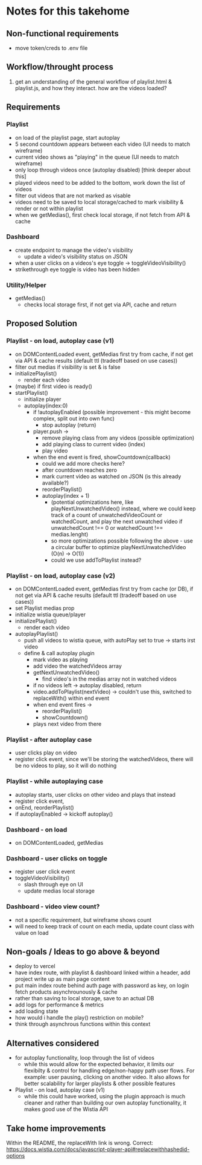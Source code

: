 # Notes for this takehome

## Non-functional requirements

- move token/creds to .env file

## Workflow/throught process

1. get an understanding of the general workflow of playlist.html & playlist.js, and how they interact. how are the videos loaded?

## Requirements

### Playlist

- on load of the playlist page, start autoplay
- 5 second countdown appears between each video (UI needs to match wireframe)
- current video shows as "playing" in the queue (UI needs to match wireframe)
- only loop through videos once (autoplay disabled) [think deeper about this]
- played videos need to be added to the bottom, work down the list of videos
- filter out videos that are not marked as visable
- videos need to be saved to local storage/cached to mark visibility & render or not within playlist
- when we getMedias(), first check local storage, if not fetch from API & cache

### Dashboard

- create endpoint to manage the video's visibility
  - update a video's visibility status on JSON
- when a user clicks on a videos's eye toggle -> toggleVideoVisibility()
- strikethrough eye toggle is video has been hidden

### Utility/Helper

- getMedias()
  - checks local storage first, if not get via API, cache and return

## Proposed Solution

### Playlist - on load, autoplay case (v1)

- on DOMContentLoaded event, getMedias first try from cache, if not get via API & cache results (default ttl (tradeoff based on use cases))
- filter out medias if visibility is set & is false
- initializePlaylist()
  - render each video
- (maybe) if first video is ready()
- startPlaylist()
  - initialize player
  - autoplay(index:0)
    - if !autoplayEnabled (possible improvement - this might become complex, split out into own func)
      - stop autoplay (return)
    - player.push ->
      - remove playing class from any videos (possible optimization)
      - add playing class to current video (index)
      - play video
    - when the end event is fired, showCountdown(callback)
      - could we add more checks here?
      - after countdown reaches zero
      - mark current video as watched on JSON (is this already available?)
      - reorderPlaylist()
      - autoplay(index + 1)
        - (potential optimizations here, like playNextUnwatchedVideo() instead, where we could keep track of a count of unwatchedVideoCount or watchedCount, and play the next unwatched video if unwatchedCount !== 0 or watchedCount !== medias.lenght)
        - so more optimizations possible following the above - use a circular buffer to optimize playNextUnwatchedVideo (O(n) -> O(1))
        - could we use addToPlaylist instead?

### Playlist - on load, autoplay case (v2)

- on DOMContentLoaded event, getMedias first try from cache (or DB), if not get via API & cache results (default ttl (tradeoff based on use cases))
- set Playlist medias prop
- initialize wistia queue/player
- initializePlaylist()
  - render each video
- autoplayPlaylist()
  - push all videos to wistia queue, with autoPlay set to true -> starts irst video
  - define & call autoplay plugin
    - mark video as playing
    - add video the watchedVideos array
    - getNextUnwatchedVideo()
      - find video's in the medias array not in watched videos
    - if no videos left -> autoplay disabled, return
    - video.addToPlaylist(nextVideo) -> couldn't use this, switched to replaceWith() within end event
    - when end event fires ->
      - reorderPlaylist()
      - showCountdown()
    - plays next video from there

### Playlist - after autoplay case

- user clicks play on video
- register click event, since we'll be storing the watchedVideos, there will be no videos to play, so it will do nothing

### Playlist - while autoplaying case

- autoplay starts, user clicks on other video and plays that instead
- register click event,
- onEnd, reorderPlaylist()
- if autoplayEnabled -> kickoff autoplay()

### Dashboard - on load

- on DOMContentLoaded, getMedias

### Dashboard - user clicks on toggle

- register user click event
- toggleVideoVisibility()
  - slash through eye on UI
  - update medias local storage

### Dashboard - video view count?

- not a specific requirement, but wireframe shows count
- will need to keep track of count on each media, update count class with value on load

## Non-goals / Ideas to go above & beyond

- deploy to vercel
- have index route, with playlist & dashboard linked within a header, add project write up as main page content
- put main index route behind auth page with password as key, on login fetch products asynchrounously & cache
- rather than saving to local storage, save to an actual DB
- add logs for performance & metrics
- add loading state
- how would i handle the play() restriction on mobile?
- think through asynchrous functions within this context

## Alternatives considered

- for autoplay functionality, loop through the list of videos
  - while this would allow for the expected behavior, it limits our flexibilty & control for handling edge/non-happy path user flows. For example: user pausing, clicking on another video. It also allows for better scalability for larger playlists & other possible features
- Playlist - on load, autoplay case (v1)
  - while this could have worked, using the plugin approach is much cleaner and rather than building our own autoplay functionality, it makes good use of the Wistia API

## Take home improvements

Within the README, the replaceWith link is wrong. Correct: https://docs.wistia.com/docs/javascript-player-api#replacewithhashedid-options
